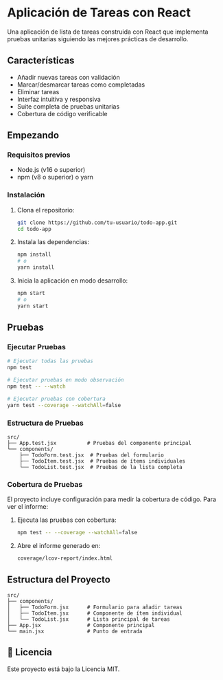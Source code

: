 # Aplicación de Tareas con React

Una aplicación de lista de tareas construida con React que implementa pruebas unitarias siguiendo las mejores prácticas de desarrollo.

## Características

- Añadir nuevas tareas con validación
- Marcar/desmarcar tareas como completadas
- Eliminar tareas
- Interfaz intuitiva y responsiva
- Suite completa de pruebas unitarias
- Cobertura de código verificable

## Empezando

### Requisitos previos

- Node.js (v16 o superior)
- npm (v8 o superior) o yarn

### Instalación

1. Clona el repositorio:
   ```bash
   git clone https://github.com/tu-usuario/todo-app.git
   cd todo-app
   ```

2. Instala las dependencias:
   ```bash
   npm install
   # o
   yarn install
   ```

3. Inicia la aplicación en modo desarrollo:
   ```bash
   npm start
   # o
   yarn start
   ```

## Pruebas

### Ejecutar Pruebas

```bash
# Ejecutar todas las pruebas
npm test

# Ejecutar pruebas en modo observación
npm test -- --watch

# Ejecutar pruebas con cobertura
yarn test --coverage --watchAll=false
```

### Estructura de Pruebas

```
src/
├── App.test.jsx          # Pruebas del componente principal
└── components/
    ├── TodoForm.test.jsx  # Pruebas del formulario
    ├── TodoItem.test.jsx  # Pruebas de ítems individuales
    └── TodoList.test.jsx  # Pruebas de la lista completa
```

### Cobertura de Pruebas

El proyecto incluye configuración para medir la cobertura de código. Para ver el informe:

1. Ejecuta las pruebas con cobertura:
   ```bash
   npm test -- --coverage --watchAll=false
   ```

2. Abre el informe generado en:
   ```
   coverage/lcov-report/index.html
   ```

## Estructura del Proyecto

```
src/
├── components/
│   ├── TodoForm.jsx      # Formulario para añadir tareas
│   ├── TodoItem.jsx      # Componente de ítem individual
│   └── TodoList.jsx      # Lista principal de tareas
├── App.jsx               # Componente principal
└── main.jsx              # Punto de entrada
```

## 📝 Licencia

Este proyecto está bajo la Licencia MIT.
